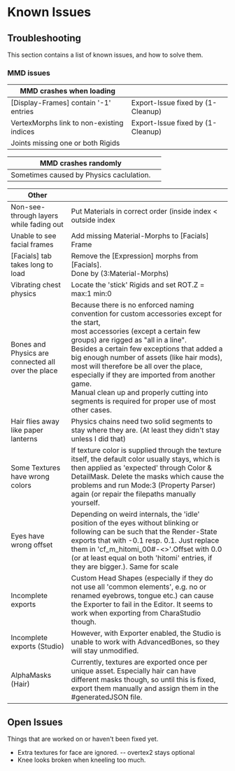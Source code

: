 
# Known Issues





## Troubleshooting


This section contains a list of known issues, and how to solve them.


### MMD issues


| MMD crashes when loading | |
| --- | --- |
| [Display-Frames] contain '-1' entries | Export-Issue fixed by (1-Cleanup) |
| VertexMorphs link to non-existing indices | Export-Issue fixed by (1-Cleanup) |
| Joints missing one or both Rigids |     |

| MMD crashes randomly | |
| --- | --- |
| Sometimes caused by Physics caclulation. |     |

| Other | |
| --- | --- |
| Non-see-through layers while fading out | Put Materials in correct order (inside index < outside index |
| Unable to see facial frames | Add missing Material-Morphs to [Facials] Frame |
| [Facials] tab takes long to load | Remove the [Expression] morphs from [Facials].<br/>Done by (3:Material-Morphs) |
| Vibrating chest physics | Locate the 'stick' Rigids and set ROT.Z = max:1 min:0 |
| Bones and Physics are connected all over the place | Because there is no enforced naming convention for custom accessories except for the start,<br/>most accessories (except a certain few groups) are rigged as "all in a line".<br/>Besides a certain few exceptions that added a big enough number of assets (like hair mods),<br/>most will therefore be all over the place, especially if they are imported from another game.<br/>Manual clean up and properly cutting into segments is required for proper use of most other cases. |
| Hair flies away like paper lanterns | Physics chains need two solid segments to stay where they are. (At least they didn't stay unless I did that) |
| Some Textures have wrong colors | If texture color is supplied through the texture itself, the default color usually stays, which is then applied as 'expected' through Color & DetailMask. Delete the masks which cause the problems and run Mode:3 (Property Parser) again (or repair the filepaths manually yourself. |
| Eyes have wrong offset | Depending on weird internals, the 'idle' position of the eyes without blinking or following can be such that the Render-State exports that with -0.1 resp. 0.1. Just replace them in 'cf_m_hitomi_00#-<<number>>'.Offset with 0.0 (or at least equal on both 'hitomi' entries, if they are bigger.). Same for scale |
| Incomplete exports | Custom Head Shapes (especially if they do not use all 'common elements', e.g. no or renamed eyebrows, tongue etc.) can cause the Exporter to fail in the Editor. It seems to work when exporting from CharaStudio though. |
| Incomplete exports (Studio) | However, with Exporter enabled, the Studio is unable to work with AdvancedBones, so they will stay unmodified. |
| AlphaMasks (Hair) | Currently, textures are exported once per unique asset. Especially hair can have different masks though, so until this is fixed, export them manually and assign them in the #generatedJSON file. |

## Open Issues


Things that are worked on or haven't been fixed yet.

 - Extra textures for face are ignored. -- overtex2 stays optional
 - Knee looks broken when kneeling too much.